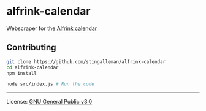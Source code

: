 # alfrink-calendar

Webscraper for the [Alfrink calendar](https://www.alfrink.nl/agenda)

## Contributing

```bash
git clone https://github.com/stingalleman/alfrink-calendar
cd alfrink-calendar
npm install

node src/index.js # Run the code
```

_____
License: [GNU General Public v3.0](https://github.com/stingalleman/alfrink-calendar/blob/master/LICENSE)
